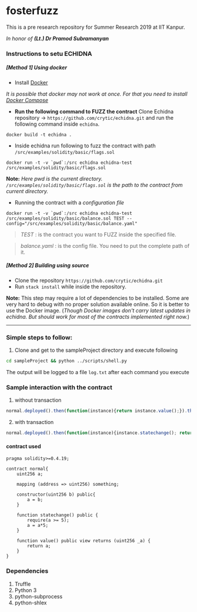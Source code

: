    # fosterfuzz
This is a pre research repository for Summer Research 2019 at IIT Kanpur.


*In honor of* ***(Lt.) Dr Pramod Subramanyan***


### Instructions to setu ECHIDNA
##### [Method 1] Using docker
- Install [Docker](https://docs.docker.com/install/linux/docker-ce/ubuntu/)

*It is possible that docker may not work at once. For that you need to install [Docker Compose](https://docs.docker.com/compose/install/)*

- **Run the following command to FUZZ the contract**
Clone Echidna repository -> `https://github.com/crytic/echidna.git` and run the following command inside `echidna`.

```
docker build -t echidna .
```
- Inside echidna run following to fuzz the contract with path `/src/examples/solidity/basic/flags.sol`
```
docker run -t -v `pwd`:/src echidna echidna-test /src/examples/solidity/basic/flags.sol
```
**Note:** *Here pwd is the current directory. `/src/examples/solidity/basic/flags.sol` is the path to the contract from current directory.*

- Running the contract with a *configuration file*
```
docker run -t -v `pwd`:/src echidna echidna-test /src/examples/solidity/basic/balance.sol TEST --config="/src/examples/solidity/basic/balance.yaml"
```
> *TEST* : is the contract you want to FUZZ inside the specified file.

> *balance.yaml* : is the config file. You need to put the complete path of it.


##### [Method 2] Building using source
- Clone the repository `https://github.com/crytic/echidna.git`
- Run `stack install` while inside the repository.

**Note:** This step may require a lot of dependencies to be installed. Some are very hard to debug with no proper solution available online. So it is better to use the Docker image. (*Though Docker images don't carry latest updates in echidna. But should work for most of the contracts implemented right now.*)


---------

### Simple steps to follow:

1. Clone and get to the sampleProject directory and execute following
```sh
cd sampleProject && python ../scripts/shell.py
```
The output will be logged to a file ```log.txt``` after each command you execute

### Sample interaction with the contract

1. without transaction
```javascript
normal.deployed().then(function(instance){return instance.value();}).then(function(bal){console.log(bal.toString());})
```
2. with transaction
```javascript
normal.deployed().then(function(instance){instance.statechange(); return instance.value();}).then(function(bal){console.log(bal.toString());})                                        

```

#### contract used
```solidity
pragma solidity>=0.4.19;

contract normal{
    uint256 a;
    
    mapping (address => uint256) something;
    
    constructor(uint256 b) public{
        a = b;
    }
    
    function statechange() public {
    	require(a >= 5);
    	a = a*5;
    }

    function value() public view returns (uint256 _a) {
        return a;
    }
}
```

### Dependencies
1. Truffle
2. Python 3
3. python-subprocess
4. python-shlex

[//]:#

[endpoint]: <https://www.endpoint.com/blog/2015/01/28/getting-realtime-output-using-python>
